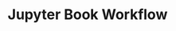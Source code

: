 ---
permalink: /jb-workflow/
title: "Jupyter Book Workflow"
toc: false
layout: single
classes: wide
---